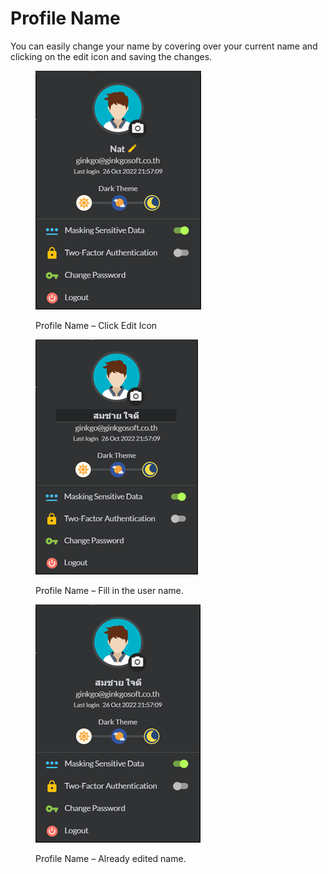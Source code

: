 # Profile Name

You can easily change your name by covering over your current name and clicking on the edit icon and saving the changes.

<figure><img src="../.gitbook/assets/image (34).png" alt=""><figcaption><p>Profile Name – Click Edit Icon</p></figcaption></figure>

<figure><img src="../.gitbook/assets/image (19).png" alt=""><figcaption><p>Profile Name – Fill in the user name.</p></figcaption></figure>

<figure><img src="../.gitbook/assets/image (2).png" alt=""><figcaption><p>Profile Name – Already edited name.</p></figcaption></figure>

